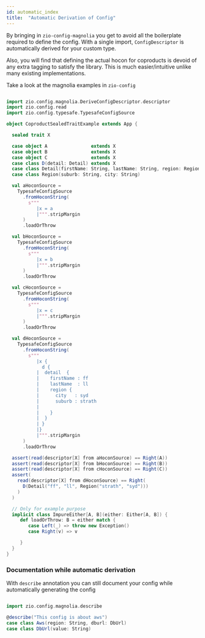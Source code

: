 ```yaml
---
id: automatic_index
title:  "Automatic Derivation of Config"
---
```


By bringing in `zio-config-magnolia` you get to avoid all the boilerplate required to define the config.
With a single import, `ConfigDescriptor` is automatically derived for your custom type.

Also, you will find that defining the actual hocon for coproducts is devoid of any extra tagging to satisfy the library.
This is much easier/intuitive unlike many existing implementations.

Take a look at the magnolia examples in `zio-config`

```scala mdoc:silent

import zio.config.magnolia.DeriveConfigDescriptor.descriptor
import zio.config.read
import zio.config.typesafe.TypesafeConfigSource

object CoproductSealedTraitExample extends App {

  sealed trait X

  case object A                extends X
  case object B                extends X
  case object C                extends X
  case class D(detail: Detail) extends X
  case class Detail(firstName: String, lastName: String, region: Region)
  case class Region(suburb: String, city: String)

  val aHoconSource =
    TypesafeConfigSource
      .fromHoconString(
        s"""
           |x = a
           |""".stripMargin
      )
      .loadOrThrow

  val bHoconSource =
    TypesafeConfigSource
      .fromHoconString(
        s"""
           |x = b
           |""".stripMargin
      )
      .loadOrThrow

  val cHoconSource =
    TypesafeConfigSource
      .fromHoconString(
        s"""
           |x = c
           |""".stripMargin
      )
      .loadOrThrow

  val dHoconSource =
    TypesafeConfigSource
      .fromHoconString(
        s"""
           |x {
             d {
           |  detail  {
           |    firstName : ff
           |    lastName  : ll
           |    region {
           |      city   : syd
           |      suburb : strath
           |
           |    }
           |  }
           | }
           |}
           |""".stripMargin
      )
      .loadOrThrow

  assert(read(descriptor[X] from aHoconSource) == Right(A))
  assert(read(descriptor[X] from bHoconSource) == Right(B))
  assert(read(descriptor[X] from cHoconSource) == Right(C))
  assert(
    read(descriptor[X] from dHoconSource) == Right(
      D(Detail("ff", "ll", Region("strath", "syd")))
    )
  )

  // Only for example purpose
  implicit class ImpureEither[A, B](either: Either[A, B]) {
     def loadOrThrow: B = either match {
        case Left(_) => throw new Exception()
        case Right(v) => v

     }
  }
}

```

### Documentation while automatic derivation
With `describe` annotation you can still document your config while automatically generating the config

```scala mdoc:silent

import zio.config.magnolia.describe

@describe("This config is about aws")
case class Aws(region: String, dburl: DbUrl)
case class DbUrl(value: String)

```
